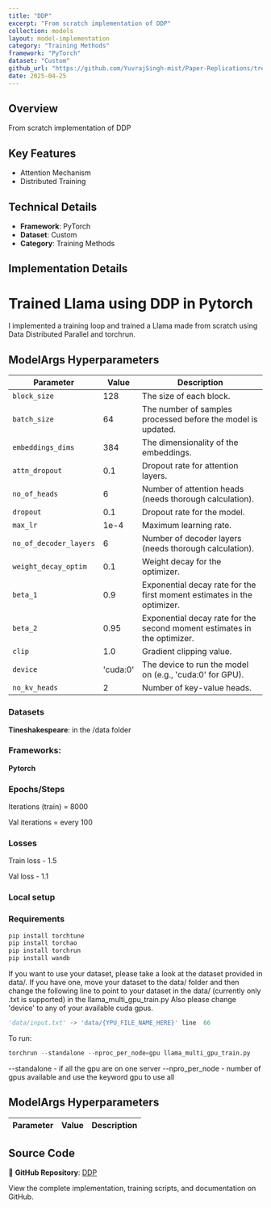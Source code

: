 ```yaml
---
title: "DDP"
excerpt: "From scratch implementation of DDP"
collection: models
layout: model-implementation
category: "Training Methods"
framework: "PyTorch"
dataset: "Custom"
github_url: "https://github.com/YuvrajSingh-mist/Paper-Replications/tree/master/DDP"
date: 2025-04-25
---
```


## Overview
From scratch implementation of DDP

## Key Features
- Attention Mechanism
- Distributed Training

## Technical Details
- **Framework**: PyTorch
- **Dataset**: Custom
- **Category**: Training Methods

## Implementation Details

# Trained Llama using DDP in Pytorch

I implemented a training loop and trained a Llama made from scratch using Data Distributed Parallel and torchrun.

##  ModelArgs Hyperparameters

| Parameter              | Value         | Description                                                                 |
|------------------------|---------------|-----------------------------------------------------------------------------|
| `block_size`           | 128           | The size of each block.                                                     |
| `batch_size`           | 64            | The number of samples processed before the model is updated.                |
| `embeddings_dims`      | 384           | The dimensionality of the embeddings.                                       |
| `attn_dropout`         | 0.1           | Dropout rate for attention layers.                                          |
| `no_of_heads`          | 6             | Number of attention heads (needs thorough calculation).                     |
| `dropout`              | 0.1           | Dropout rate for the model.                                                 |
| `max_lr`               | 1e-4          | Maximum learning rate.                                                      |
| `no_of_decoder_layers` | 6             | Number of decoder layers (needs thorough calculation).                      |
| `weight_decay_optim`   | 0.1           | Weight decay for the optimizer.                                             |
| `beta_1`               | 0.9           | Exponential decay rate for the first moment estimates in the optimizer.     |
| `beta_2`               | 0.95          | Exponential decay rate for the second moment estimates in the optimizer.    |
| `clip`                 | 1.0           | Gradient clipping value.                                                    |
| `device`               | 'cuda:0'      | The device to run the model on (e.g., 'cuda:0' for GPU).                    |
| `no_kv_heads`          | 2             | Number of key-value heads.                                                 

### Datasets

**Tineshakespeare**: in the /data folder

### Frameworks:
**Pytorch**

### Epochs/Steps
Iterations (train) = 8000

Val iterations = every 100

### Losses
Train loss - 1.5

Val loss - 1.1

### Local setup

### Requirements

```python
pip install torchtune
pip install torchao
pip install torchrun
pip install wandb

```

If you want to use your dataset, please take a look at the dataset provided in data/.
If you have one, move your dataset to the data/ folder and then change the following line to point to your dataset in the data/ (currently only .txt is supported) in the llama_multi_gpu_train.py
Also please change 'device' to any of your available cuda gpus.

```python
'data/input.txt' -> 'data/{YPU_FILE_NAME_HERE}' line  66

```
To run:

```python
torchrun --standalone --nproc_per_node=gpu llama_multi_gpu_train.py
```
--standalone - if all the gpu are on one server
--npro_per_node - number of gpus available and use the keyword gpu to use all

## ModelArgs Hyperparameters

| Parameter | Value | Description |
|-----------|-------|-------------|
## Source Code
📁 **GitHub Repository**: [DDP](https://github.com/YuvrajSingh-mist/Paper-Replications/tree/master/DDP)

View the complete implementation, training scripts, and documentation on GitHub.
